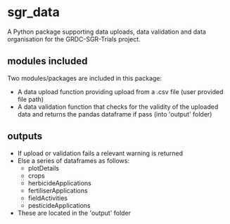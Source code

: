 # sgr_data

A Python package supporting data uploads, data validation and data organisation for the GRDC-SGR-Trials project. 

## modules included
Two modules/packages are included in this package:
* A data upload function providing upload from a .csv file (user provided file path)
* A data validation function that checks for the validity of the uploaded data and returns the pandas dataframe if pass (into 'output' folder)

## outputs
* If upload or validation fails a relevant warning is returned
* Else a series of dataframes as follows:
    * plotDetails
    * crops
    * herbicideApplications
    * fertiliserApplications
    * fieldActivities
    * pesticideApplications
* These are located in the 'output' folder